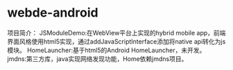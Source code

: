 webde-android
===========
项目简介：
JSModuleDemo:在WebView平台上实现的hybrid mobile app，前端界面风格使用html5实现，通过addJavaScriptInterface添加将native api转化为js模块。
HomeLauncher:基于html5的Android HomeLauncher，未开发。
jmdns:第三方库，java实现网络发现功能，Home依赖jmdns项目。
